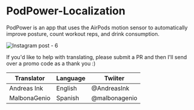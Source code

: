 # PodPower-Localization
PodPower is an app that uses the AirPods motion sensor to automatically improve posture, count workout reps, and drink consumption.

![Instagram post - 6](https://user-images.githubusercontent.com/67549402/157517700-3cf8ddef-52f2-488b-8f66-e757502879cc.png)

If you'd like to help with translating, please submit a PR and then I'll send over a promo code as a thank you :)

| Translator     | Language      | Twiiter
| -------------  | ------------- |--------------|
| Andreas Ink    | English       | @AndreasInk
| MalbonaGenio   | Spanish       | @malbonagenio
